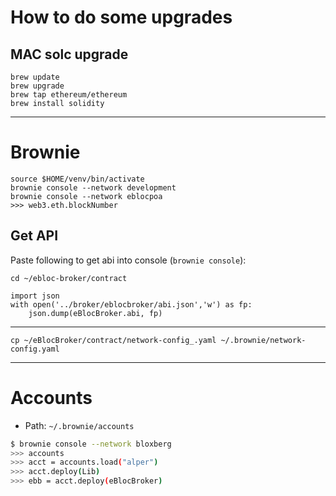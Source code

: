 # How to do some upgrades

## MAC solc upgrade

```
brew update
brew upgrade
brew tap ethereum/ethereum
brew install solidity
```

----------------------------------------------------

# Brownie

```
source $HOME/venv/bin/activate
brownie console --network development
brownie console --network eblocpoa
>>> web3.eth.blockNumber
```

## Get API

Paste following to get abi into console (`brownie console`):

`cd ~/ebloc-broker/contract`

```
import json
with open('../broker/eblocbroker/abi.json','w') as fp:
    json.dump(eBlocBroker.abi, fp)
```

----------------------------------------------------

```
cp ~/eBlocBroker/contract/network-config_.yaml ~/.brownie/network-config.yaml
```

----------------------------------------------------

# Accounts

- Path: `~/.brownie/accounts`

```bash
$ brownie console --network bloxberg
>>> accounts
>>> acct = accounts.load("alper")
>>> acct.deploy(Lib)
>>> ebb = acct.deploy(eBlocBroker)
```
